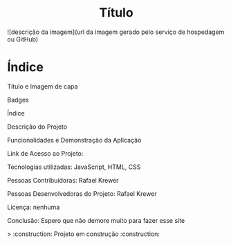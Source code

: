 <h1 align="center"> Título </h1>

![descrição da imagem](url da imagem gerado pelo serviço de hospedagem ou GitHub)

# Índice 

 <p> Título e Imagem de capa
  
 <a>Badges</a>
 
 <a>Índice</a>
 
 <a>Descrição do Projeto</a>
 
 <a>Funcionalidades e Demonstração da Aplicação</a>
 
 <a>Link de Acesso ao Projeto:</a>
 
 <a>Tecnologias utilizadas: JavaScript, HTML, CSS</a>
 
 <a>Pessoas Contribuidoras: Rafael Krewer</a>
 
 <a>Pessoas Desenvolvedoras do Projeto: Rafael Krewer</a>
 
 <a>Licença: nenhuma</a>
 
 <a>Conclusão: Espero que não demore muito para fazer esse site</a>
 
 <p>
> :construction: Projeto em construção :construction:
